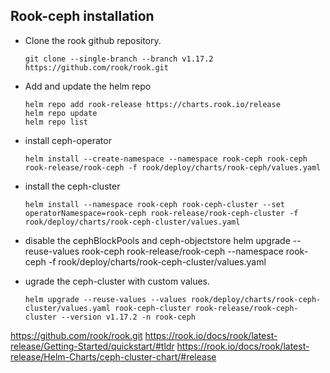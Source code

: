 ## Rook-ceph installation
- Clone the rook github repository.
  ```
  git clone --single-branch --branch v1.17.2 https://github.com/rook/rook.git
  ```
- Add and update the helm repo
  ```
  helm repo add rook-release https://charts.rook.io/release
  helm repo update
  helm repo list
  ```
- install ceph-operator
  ```
  helm install --create-namespace --namespace rook-ceph rook-ceph rook-release/rook-ceph -f rook/deploy/charts/rook-ceph/values.yaml
  ```
- install the ceph-cluster
  ```
  helm install --namespace rook-ceph rook-ceph-cluster --set operatorNamespace=rook-ceph rook-release/rook-ceph-cluster -f rook/deploy/charts/rook-ceph-cluster/values.yaml

- disable the cephBlockPools and ceph-objectstore
  helm upgrade --reuse-values rook-ceph rook-release/rook-ceph --namespace rook-ceph  -f rook/deploy/charts/rook-ceph-cluster/values.yaml

- ugrade the ceph-cluster with custom values.
  ```
  helm upgrade --reuse-values --values rook/deploy/charts/rook-ceph-cluster/values.yaml rook-ceph-cluster rook-release/rook-ceph-cluster --version v1.17.2 -n rook-ceph
  ```

https://github.com/rook/rook.git
https://rook.io/docs/rook/latest-release/Getting-Started/quickstart/#tldr
https://rook.io/docs/rook/latest-release/Helm-Charts/ceph-cluster-chart/#release

